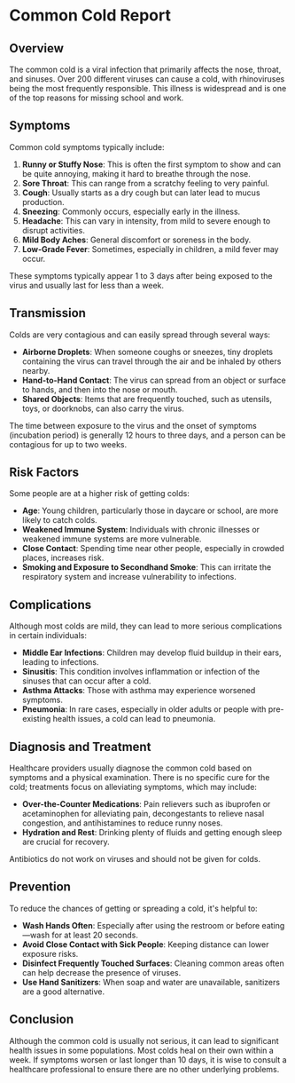 # Common Cold Report

## Overview
The common cold is a viral infection that primarily affects the nose, throat, and sinuses. Over 200 different viruses can cause a cold, with rhinoviruses being the most frequently responsible. This illness is widespread and is one of the top reasons for missing school and work.

## Symptoms
Common cold symptoms typically include:

1. **Runny or Stuffy Nose**: This is often the first symptom to show and can be quite annoying, making it hard to breathe through the nose.
2. **Sore Throat**: This can range from a scratchy feeling to very painful.
3. **Cough**: Usually starts as a dry cough but can later lead to mucus production.
4. **Sneezing**: Commonly occurs, especially early in the illness.
5. **Headache**: This can vary in intensity, from mild to severe enough to disrupt activities.
6. **Mild Body Aches**: General discomfort or soreness in the body.
7. **Low-Grade Fever**: Sometimes, especially in children, a mild fever may occur.

These symptoms typically appear 1 to 3 days after being exposed to the virus and usually last for less than a week.

## Transmission
Colds are very contagious and can easily spread through several ways:
- **Airborne Droplets**: When someone coughs or sneezes, tiny droplets containing the virus can travel through the air and be inhaled by others nearby.
- **Hand-to-Hand Contact**: The virus can spread from an object or surface to hands, and then into the nose or mouth.
- **Shared Objects**: Items that are frequently touched, such as utensils, toys, or doorknobs, can also carry the virus.

The time between exposure to the virus and the onset of symptoms (incubation period) is generally 12 hours to three days, and a person can be contagious for up to two weeks.

## Risk Factors
Some people are at a higher risk of getting colds:
- **Age**: Young children, particularly those in daycare or school, are more likely to catch colds.
- **Weakened Immune System**: Individuals with chronic illnesses or weakened immune systems are more vulnerable.
- **Close Contact**: Spending time near other people, especially in crowded places, increases risk.
- **Smoking and Exposure to Secondhand Smoke**: This can irritate the respiratory system and increase vulnerability to infections.

## Complications
Although most colds are mild, they can lead to more serious complications in certain individuals:
- **Middle Ear Infections**: Children may develop fluid buildup in their ears, leading to infections.
- **Sinusitis**: This condition involves inflammation or infection of the sinuses that can occur after a cold.
- **Asthma Attacks**: Those with asthma may experience worsened symptoms.
- **Pneumonia**: In rare cases, especially in older adults or people with pre-existing health issues, a cold can lead to pneumonia.

## Diagnosis and Treatment
Healthcare providers usually diagnose the common cold based on symptoms and a physical examination. There is no specific cure for the cold; treatments focus on alleviating symptoms, which may include:
- **Over-the-Counter Medications**: Pain relievers such as ibuprofen or acetaminophen for alleviating pain, decongestants to relieve nasal congestion, and antihistamines to reduce runny noses.
- **Hydration and Rest**: Drinking plenty of fluids and getting enough sleep are crucial for recovery.

Antibiotics do not work on viruses and should not be given for colds.

## Prevention
To reduce the chances of getting or spreading a cold, it's helpful to:
- **Wash Hands Often**: Especially after using the restroom or before eating—wash for at least 20 seconds.
- **Avoid Close Contact with Sick People**: Keeping distance can lower exposure risks.
- **Disinfect Frequently Touched Surfaces**: Cleaning common areas often can help decrease the presence of viruses.
- **Use Hand Sanitizers**: When soap and water are unavailable, sanitizers are a good alternative.

## Conclusion
Although the common cold is usually not serious, it can lead to significant health issues in some populations. Most colds heal on their own within a week. If symptoms worsen or last longer than 10 days, it is wise to consult a healthcare professional to ensure there are no other underlying problems.